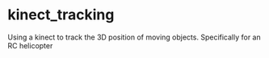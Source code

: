 # kinect_tracking
Using a kinect to track the 3D position of moving objects. Specifically for an RC helicopter
